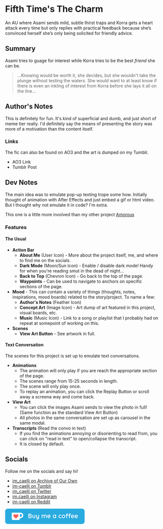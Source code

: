 # Fifth Time's The Charm

An AU where Asami sends mild, subtle thirst traps and Korra gets a heart attack every time but only replies with practical feedback because she’s convinced herself she’s only being solicited for friendly advice.


## Summary

Asami tries to guage for interest while Korra tries to be the best *friend* she can be.

> &hellip;Knowing would be worth it, she decides, but she wouldn't take the plunge without testing the waters. She would want to at least know if there is even an inkling of interest from Korra before she lays it all on the line&hellip;


## Author's Notes

This is definitely for fun. It's kind of superficial and dumb, and just short of meme tier really. I'd definitely say the means of presenting the story was more of a motivation than the content itself.

### Links

The fic can also be found on AO3 and the art is dumped on my Tumblr.

- AO3 Link
- Tumblr Post

## Dev Notes

The main idea was to emulate pop-up texting trope some how. Initially thought of animation with After Effects and just embed a gif or html video. But I thought why not emulate it in code? I'm extra.

This one is a little more involved than my other project [Amorous](https://cael.li/amorous/)

### Features

#### The Usual

- **Action Bar**
  - **About Me** (User Icon) - More about the project itself, me, and where to find me on the socials.
  - **Dark Mode** (Moon/Sun Icon) - Enable / disable dark mode! Handy for when you're reading smut in the dead of night...
  - **Back to Top** (Chevron Icon) - Go back to the top of the page.
  - **Waypoints** - Can be used to navigate to anchors on specific sections of the page.
- **Mood** - This can contain a variety of things (thoughts, notes, inspirations, mood boards) related to the story/project. To name a few:
  - **Author's Notes** (Feather Icon)
  - **Concept Art** (Image Icon) - Art dump of art featured in this project, visual boards, etc.
  - **Music** (Music Icon) - Link to a song or playlist that I probably had on repeat at somepoint of working on this.
- **Scenes**
  - **View Art Button** - See artwork in full.


#### Text Conversation

The scenes for this project is set up to emulate text conversations.

- **Animations**
  - The animation will only play if you are reach the appropriate section of the page.
  - The scenes range from 15-25 seconds in length.
  - The scene will only play once. 
  - To replay an animation,  you can click the Replay Button or scroll away a screena way and come back.
- **View Art**
  - You can click the images Asami sends to view the photo in full! (Same function as the standard View Art Button)
  - All photos in the same conversation are set up as carousel in the same modal.
- **Transcripts** (Read the convo in text)
  - If you find the animations annoying or disorienting to read from, you can click on "read in text" to open/collapse the transcript.
  - It is closed by default.

## Socials

Follow me on the socials and say hi! 

- [im_caelli on Archive of Our Own](https://archiveofourown.org/users/im_caelli/works)
- [im-caelli on Tumblr](https://im-caelli.tumblr.com/)
- [im_caelli on Twitter](https://twitter.com/im_caelli)
- [im.caelli on Instagram](https://www.instagram.com/im.caelli/)
- [im-caelli on Reddit](https://www.reddit.com/user/im-caelli)

[![kofi.com/caelli](img/kofi.png)](https://ko-fi.com/caelli)

